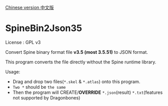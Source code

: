 [Chinese version 中文版](https://github.com/huix-oldcat/SpineBin2Json35/blob/master/Readme-zh-CN.md)

# SpineBin2Json35

License : GPL v3

Convert Spine binary format file **v3.5 (most 3.5.51)** to JSON format.

This program converts the file directly without the Spine runtime library.

Usage:

* Drag and drop two files(`*.skel` & `*.atlas`) onto this program.
* `Two *` should be `the same`
* Then the program will CREATE/**OVERRIDE** `*.json`(result) `*.txt`(features not supported by Dragonbones)

